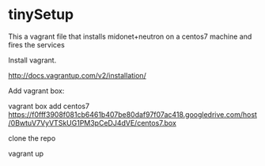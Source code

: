 # tinySetup

This a vagrant file that installs midonet+neutron on a centos7 machine and fires the services 

Install vagrant.

http://docs.vagrantup.com/v2/installation/

Add vagrant box:

vagrant box add centos7 https://f0fff3908f081cb6461b407be80daf97f07ac418.googledrive.com/host/0BwtuV7VyVTSkUG1PM3pCeDJ4dVE/centos7.box

clone the repo

vagrant up

